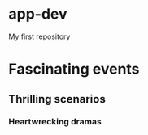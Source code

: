 # app-dev
My first repository
<h1> Fascinating events </h1>
<h2> Thrilling scenarios </h2>
<h3> Heartwrecking dramas</h3>
